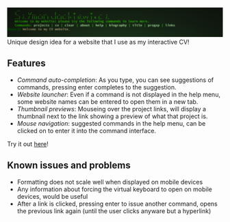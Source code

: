 ![README_Banner](Images/README_Banner.PNG)
Unique design idea for a website that I use as my interactive CV!

## Features
* *Command auto-completion*: As you type, you can see suggestions of commands, pressing enter completes to the suggestion.
* *Website launcher*: Even if a command is not displayed in the help menu, some website names can be entered to open them in a new tab.
* *Thumbnail previews*: Mouseing over the project links, will display a thumbnail next to the link showing a preview of what that project is.
* *Mouse navigation*: suggested commands in the help menu, can be clicked on to enter it into the command interface.


Try it out [here](http://szy.wtf)!

## Known issues and problems
* Formatting does not scale well when displayed on mobile devices
* Any information about forcing the virtual keyboard to open on mobile devices, would be useful
* After a link is clicked, pressing enter to issue another command, opens the previous link again (until the user clicks anyware but a hyperlink)
